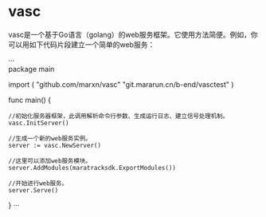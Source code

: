 # vasc
vasc是一个基于Go语言（golang）的web服务框架。它使用方法简便。例如，你可以用如下代码片段建立一个简单的web服务：  

···  
package main

import (
    "github.com/marxn/vasc"
    "git.mararun.cn/b-end/vasctest"
)

func main() {

    //初始化服务器框架，此调用解析命令行参数、生成运行日志、建立信号处理机制。
    vasc.InitServer()
    
    //生成一个新的web服务实例。
    server := vasc.NewServer()
    
    //这里可以添加web服务模块。
    server.AddModules(maratracksdk.ExportModules())
    
    //开始进行web服务。
    server.Serve()
}
···  
